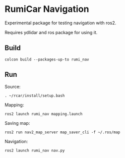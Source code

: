 # RumiCar Navigation

Experimental package for testing navigation with ros2.

Requires ydlidar and ros package for using it.

## Build
```
colcon build --packages-up-to rumi_nav
```

## Run
Source:
```
. ~/rcar/install/setup.bash
```

Mapping:
```
ros2 launch rumi_nav mapping.launch
```

Saving map:
```
ros2 run nav2_map_server map_saver_cli -f ~/.ros/map
```

Navigation:
```
ros2 launch rumi_nav nav.py
```
